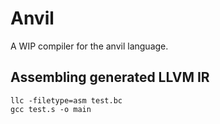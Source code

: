 # Anvil
A WIP compiler for the anvil language.



## Assembling generated LLVM IR

```
llc -filetype=asm test.bc
gcc test.s -o main 
```

